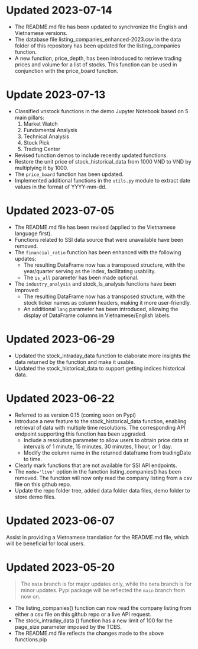 # Updated 2023-07-14
- The README.md file has been updated to synchronize the English and Vietnamese versions.
- The database file listing_companies_enhanced-2023.csv in the data folder of this repository has been updated for the listing_companies function.
- A new function, price_depth, has been introduced to retrieve trading prices and volume for a list of stocks. This function can be used in conjunction with the price_board function.

# Update 2023-07-13
- Classified vnstock functions in the demo Jupyter Notebook based on 5 main pillars:
  1. Market Watch
  2. Fundamental Analysis
  3. Technical Analysis
  4. Stock Pick
  5. Trading Center
- Revised function demos to include recently updated functions.
- Restore the unit price of stock_historical_data from 1000 VND to VND by multiplying it by 1000.
- The `price_board` function has been updated.
- Implemented additional functions in the `utils.py` module to extract date values in the format of YYYY-mm-dd.

# Updated 2023-07-05
- The README.md file has been revised (applied to the Vietnamese language first).
- Functions related to SSI data source that were unavailable have been removed.
- The `financial_ratio` function has been enhanced with the following updates:
  - The resulting DataFrame now has a transposed structure, with the year/quarter serving as the index, facilitating usability.
  - The `is_all` parameter has been made optional.
- The `industry_analysis` and stock_ls_analysis functions have been improved:
  - The resulting DataFrame now has a transposed structure, with the stock ticker names as column headers, making it more user-friendly.
  - An additional `lang` parameter has been introduced, allowing the display of DataFrame columns in Vietnamese/English labels.

# Updated 2023-06-29
- Updated the stock_intraday_data function to elaborate more insights the data returned by the function and make it usable.
- Updated the stock_historical_data to support getting indices historical data.

# Updated 2023-06-22
- Referred to as version 0.15 (coming soon on Pypi)
- Introduce a new feature to the stock_historical_data function, enabling retrieval of data with multiple time resolutions. The corresponding API endpoint supporting this function has been upgraded.
  - Include a resolution parameter to allow users to obtain price data at intervals of 1 minute, 15 minutes, 30 minutes, 1 hour, or 1 day.
  - Modify the column name in the returned dataframe from tradingDate to time.
- Clearly mark functions that are not available for SSI API endpoints.
- The `mode='live'` option in the function listing_companies() has been removed. The function will now only read the company listing from a csv file on this github repo.
- Update the repo folder tree, added data folder data files, demo folder to store demo files.

# Updated 2023-06-07
Assist in providing a Vietnamese translation for the README.md file, which will be beneficial for local users.

# Updated 2023-05-20
> The `main` branch is for major updates only, while the `beta` branch is for minor updates. Pypi package will be reflected the `main` branch from now on.

- The listing_companies() function can now read the company listing from either a csv file on this github repo or a live API request.
- The stock_intraday_data () function has a new limit of 100 for the page_size parameter imposed by the TCBS.
- The README.md file reflects the changes made to the above functions.pip